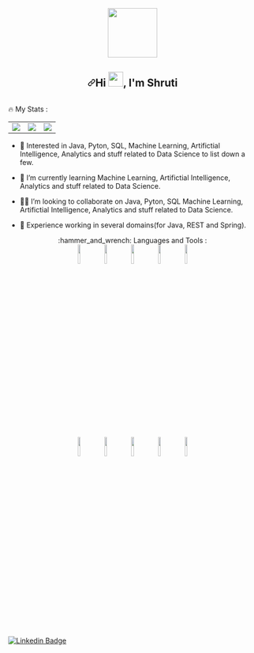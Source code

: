 
<!--[![Typing SVG](https://readme-typing-svg.herokuapp.com?lines=Self+taught;Always+exploring+and+learning)](https://git.io/typing-svg)-->
<!--[![Linkedin Badge](https://img.shields.io/badge/-shruti-blue?style=flat&logo=Linkedin&logoColor=white)](https://www.linkedin.com/in/shruti-sinha-20720344)-->
<div id="header" align="center">
  <img src="https://media.giphy.com/media/M9gbBd9nbDrOTu1Mqx/giphy.gif" width="100"/>
</div>



<p align="center" dir="auto">
     <article class="markdown-body entry-content container-lg f5" itemprop="text"><h1 align="center" dir="auto"><a id="user-content-hi--im-shruti" class="anchor" aria-hidden="true" href="#hi--im-satyajit"><svg class="octicon octicon-link" viewBox="0 0 16 16" version="1.1" width="16" height="16" aria-hidden="true"><path fill-rule="evenodd" d="M7.775 3.275a.75.75 0 001.06 1.06l1.25-1.25a2 2 0 112.83 2.83l-2.5 2.5a2 2 0 01-2.83 0 .75.75 0 00-1.06 1.06 3.5 3.5 0 004.95 0l2.5-2.5a3.5 3.5 0 00-4.95-4.95l-1.25 1.25zm-4.69 9.64a2 2 0 010-2.83l2.5-2.5a2 2 0 012.83 0 .75.75 0 001.06-1.06 3.5 3.5 0 00-4.95 0l-2.5 2.5a3.5 3.5 0 004.95 4.95l1.25-1.25a.75.75 0 00-1.06-1.06l-1.25 1.25a2 2 0 01-2.83 0z"></path></svg></a>Hi <img src="https://media.giphy.com/media/hvRJCLFzcasrR4ia7z/giphy.gif" width="30px" alt="">, I'm Shruti</h1>
      </article>     </p> 
           <div id="badges">
 <!-- <a href="https://www.linkedin.com/in/shruti-sinha-20720344/">
       <img src="https://img.shields.io/badge/LinkedIn-blue?style=for-the-badge&logo=linkedin&logoColor=white" alt="LinkedIn Badge"/>
     </a>-->
 <!-- <img src="https://img.shields.io/badge/YouTube-red?style=for-the-badge&logo=youtube&logoColor=white" alt="Youtube Badge"/>
  <img src="https://img.shields.io/badge/Twitter-blue?style=for-the-badge&logo=twitter&logoColor=white" alt="Twitter Badge"/>-->
</div>
      <img src="https://komarev.com/ghpvc/?username=shruti18j&style=flat-square&color=blue" alt=""/>


  
   :fire: My Stats :
   <br>
  <table>
    <tbody>
        <tr>
            <td>
           <img src="https://github-readme-stats.vercel.app/api?username=shruti18j&show_icons=true"/>
            </td>
            <td>
              <img src="https://github-readme-stats.vercel.app/api/top-langs?username=shruti18j&layout=compact"/>
          </td>
            <td>
          <img src="https://github-readme-streak-stats.herokuapp.com/?user=shruti18j"/>
          </td>
        </tr>
    </tbody>
</table>     
      
<ul dir="auto">
<li>
<p dir="auto"><g-emoji class="g-emoji" alias="dancers" fallback-src="https://github.githubassets.com/images/icons/emoji/unicode/1f46f.png">👀</g-emoji> Interested in Java, Pyton, SQL, Machine Learning, Artifictial Intelligence, Analytics and stuff related to Data Science to list down a few.</p>
</li>
<li>
<p dir="auto"><g-emoji class="g-emoji" alias="dart" fallback-src="https://github.githubassets.com/images/icons/emoji/unicode/1f3af.png">🎯</g-emoji> I’m currently learning Machine Learning, Artifictial Intelligence, Analytics and stuff related to Data Science.</p>
</li>
<li>
<p dir="auto"><g-emoji class="g-emoji" alias="man_technologist" fallback-src="https://github.githubassets.com/images/icons/emoji/unicode/1f468-1f4bb.png">👨‍💻</g-emoji> I’m looking to collaborate on Java, Pyton, SQL Machine Learning, Artifictial Intelligence, Analytics and stuff related to Data Science.</p>
</li>
<li>
<p dir="auto"><g-emoji class="g-emoji" alias="brain" fallback-src="https://github.githubassets.com/images/icons/emoji/unicode/1f9e0.png">🧠</g-emoji> Experience working in several domains(for Java, REST and Spring). </p>
</li>
</ul>

</article>
  </div>
</div>

<div align ="center">
     <!--### -->:hammer_and_wrench: Languages and Tools :
     <br>
<code><img width="10%" src="https://www.vectorlogo.zone/logos/python/python-ar21.svg"></code>
<code><img width="10%" src="https://www.vectorlogo.zone/logos/java/java-ar21.svg"></code>
<code><img width="10%" src="https://www.vectorlogo.zone/logos/w3_html5/w3_html5-ar21.svg"></code>
<code><img width="10%" src="https://www.vectorlogo.zone/logos/git-scm/git-scm-ar21.svg"></code>
<code><img width="10%" src="https://www.vectorlogo.zone/logos/github/github-ar21.svg"></code>
<br>
<code><img width="10%" src="https://www.vectorlogo.zone/logos/oracle/oracle-ar21.svg"></code>
<code><img width="10%" src="https://www.vectorlogo.zone/logos/mysql/mysql-ar21.svg"></code>
<code><img width="10%" src="https://www.vectorlogo.zone/logos/microsoft_powerbi/microsoft_powerbi-ar21.svg"></code>
<code><img width="10%" src="https://www.vectorlogo.zone/logos/springio/springio-ar21.svg"></code>
<!--<code><img width="10%" src="https://www.vectorlogo.zone/logos/apache_tomcat/apache_tomcat-ar21.svg"></code>-->
<code><img width="10%" src="https://www.vectorlogo.zone/logos/docker/docker-ar21.svg"></code>
     </div>

<!-- - :mailbox:How to reach me: [![Linkedin Badge](https://img.shields.io/badge/-shruti-blue?style=flat&logo=Linkedin&logoColor=white)](https://www.linkedin.com/in/shruti-sinha-20720344) -->
[![Linkedin Badge](https://img.shields.io/badge/-shruti-blue?style=flat&logo=Linkedin&logoColor=white)](https://www.linkedin.com/in/shruti-sinha-20720344)


  
